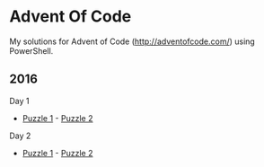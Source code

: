 # Advent Of Code

My solutions for Advent of Code (http://adventofcode.com/) using PowerShell.

## 2016

Day 1  
   * [Puzzle 1](/2016/Day01-Puzzle-1.ps1) - [Puzzle 2](Day01-Puzzle-2.ps1)

Day 2  
   * [Puzzle 1](/2016/Day02-Puzzle-1.ps1) - [Puzzle 2](Day02-Puzzle-2.ps1)
